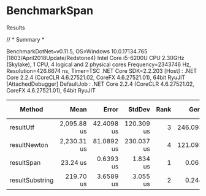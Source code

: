 # BenchmarkSpan

Results

// * Summary *

BenchmarkDotNet=v0.11.5, OS=Windows 10.0.17134.765 (1803/April2018Update/Redstone4)
Intel Core i5-6200U CPU 2.30GHz (Skylake), 1 CPU, 4 logical and 2 physical cores
Frequency=2343746 Hz, Resolution=426.6674 ns, Timer=TSC
.NET Core SDK=2.2.203
  [Host]     : .NET Core 2.2.4 (CoreCLR 4.6.27521.02, CoreFX 4.6.27521.01), 64bit RyuJIT  [AttachedDebugger]
  DefaultJob : .NET Core 2.2.4 (CoreCLR 4.6.27521.02, CoreFX 4.6.27521.01), 64bit RyuJIT


|          Method |        Mean |      Error |     StdDev | Rank |    Gen 0 |   Gen 1 | Gen 2 | Allocated |
|---------------- |------------:|-----------:|-----------:|-----:|---------:|--------:|------:|----------:|
|       resultUtf | 2,095.88 us | 42.4098 us | 120.309 us |    3 | 246.0938 | 54.6875 |     - |  496160 B |
|    resultNewton | 2,230.31 us | 81.0892 us | 230.037 us |    4 | 121.0938 | 31.2500 |     - |  420072 B |
|      resultSpan |    23.24 us |  0.6393 us |   1.834 us |    1 |   0.0610 |       - |     - |     128 B |
| resultSubstring |   219.70 us |  3.6589 us |   3.055 us |    2 |   0.2441 |       - |     - |     672 B |
